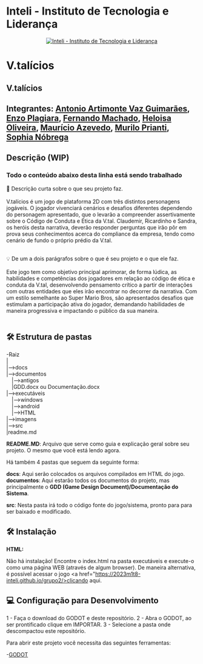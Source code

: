 # Inteli - Instituto de Tecnologia e Liderança 

<p align="center">
<a href= "https://www.inteli.edu.br/"><img src="https://www.inteli.edu.br/wp-content/uploads/2021/08/20172028/marca_1-2.png" alt="Inteli - Instituto de Tecnologia e Liderança" border="0"></a>
</p>

# V.talícios

## V.talícios

## Integrantes: <a href="https://www.linkedin.com/in/antonio-guimar%C3%A3es-2bb961264/">Antonio Artimonte Vaz Guimarães</a>, <a href="https://www.linkedin.com/in/enzo-pagliara-30379a267/">Enzo Plagiara</a>, <a href="https://www.linkedin.com/in/fernando-machado-84673a212/">Fernando Machado</a>, <a href="https://www.linkedin.com/in/heloisa-cavalcanti-oliveira-43b797267/">Heloisa Oliveira</a>, <a href="https://www.linkedin.com/in/mauricio-azevedo-neto/">Maurício Azevedo</a>, <a href="https://www.linkedin.com/in/murilo-prianti-0073111a1/">Murilo Prianti</a>, <a href="#">Sophia Nóbrega</a>

## Descrição (WIP)

### Todo o conteúdo abaixo desta linha está sendo trabalhado

📜 Descrição curta sobre o que seu projeto faz.
<br><br>
V.talícios é um jogo de plataforma 2D com três distintos personagens jogáveis. O jogador vivenciará cenários e desafios diferentes dependendo do personagem apresentado, que o levarão a compreender assertivamente sobre o Código de Conduta e Ética da V.tal. Claudemir, Ricardinho e Sandra, os heróis desta narrativa, deverão responder perguntas que irão pôr em prova seus conhecimentos acerca do compliance da empresa, tendo como cenário de fundo o próprio prédio da V.tal.
<br><br>

💡 De um a dois parágrafos sobre o que é seu projeto e o que ele faz.
<br><br>
Este jogo tem como objetivo principal aprimorar, de forma lúdica, as habilidades e competências dos jogadores em relação ao código de ética e conduta da V.tal, desenvolvendo pensamento crítico a partir de interações com outras entidades que eles irão encontrar no decorrer da narrativa. Com um estilo semelhante ao Super Mario Bros, são apresentados desafios que estimulam a participação ativa do jogador, demandando habilidades de maneira progressiva e impactando o público da sua maneira.
<br><br>

## 🛠 Estrutura de pastas

-Raiz<br>
|<br>
|-->docs<br>
|-->documentos<br>
  &emsp;|-->antigos<br>
  &emsp;|GDD.docx ou Documentação.docx<br>
|-->executáveis<br>
  &emsp;|-->windows<br>
  &emsp;|-->android<br>
  &emsp;|-->HTML<br>
|-->imagens<br>
|-->src<br>
|readme.md<br>

<b>README.MD</b>: Arquivo que serve como guia e explicação geral sobre seu projeto. O mesmo que você está lendo agora.

Há também 4 pastas que seguem da seguinte forma:

<b>docs</b>: Aqui serão colocados os arquivos compilados em HTML do jogo.
<b>documentos</b>: Aqui estarão todos os documentos do projeto, mas principalmente o <b>GDD (Game Design Document)/Documentação do Sistema</b>.

<b>src</b>: Nesta pasta irá todo o código fonte do jogo/sistema, pronto para para ser baixado e modificado.

## 🛠 Instalação

<b>HTML:</b>

Não há instalação!
Encontre o index.html na pasta executáveis e execute-o como uma página WEB (através de algum browser). De maneira alternativa, é possível acessar o jogo <a href="https://2023m1t8-inteli.github.io/grupo2/>clicando aqui</a>.

## 💻 Configuração para Desenvolvimento

1 - Faça o download do GODOT e deste repositório.
2 - Abra o GODOT, ao ser prontificado clique em IMPORTAR.
3 - Selecione a pasta onde descompactou este repositório.

Para abrir este projeto você necessita das seguintes ferramentas:

-<a href="https://godotengine.org/download">GODOT</a>
